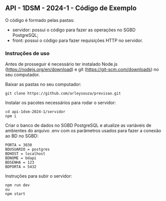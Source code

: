 ## API - 1DSM - 2024-1 - Código de Exemplo

O código é formado pelas pastas:
- servidor: possui o código para fazer as operações no SGBD PostgreSQL;
- front: possui o código para fazer requisições HTTP no servidor.

### Instruções de uso

Antes de prosseguir é necessário ter instalado Node.js (https://nodejs.org/en/download) e git (https://git-scm.com/downloads) no seu computador.

Baixar as pastas no seu computador:
```
git clone https://github.com/arleysouza/previsao.git
```
Instalar os pacotes necessários para rodar o servidor:
```
cd api-1dsm-2024-1/servidor
npm i
```
Criar o banco de dados no SGBD PostgreSQL e atualize as variáveis de ambientes do arquivo .env com os parâmetros usados para fazer a conexão ao BD no SGBD:
```
PORTA = 3030
BDUSUARIO = postgres
BDHOST = localhost
BDNOME = bdapi
BDSENHA = 123
BDPORTA = 5432
```
Instruções para subir o servidor:
```
npm run dev
ou
npm start
```
